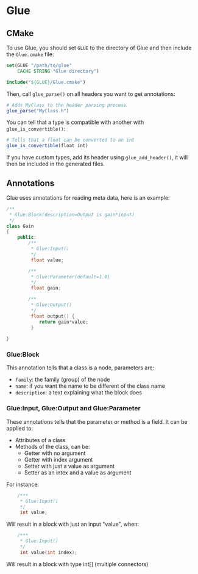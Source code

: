 # Glue

## CMake

To use Glue, you should set `GLUE` to the directory of Glue and then include
the `Glue.cmake` file:

```cmake
set(GLUE "/path/to/glue" 
    CACHE STRING "Glue directory")

include("${GLUE}/Glue.cmake")
```

Then, call `glue_parse()` on all headers you want to get annotations:

```cmake
# Adds MyClass to the header parsing process
glue_parse("MyClass.h")
```

You can tell that a type is compatible with another with `glue_is_convertible()`:

```cmake
# Tells that a float can be converted to an int
glue_is_convertible(float int)
```

If you have custom types, add its header using `glue_add_header()`, it will then
be included in the generated files.

## Annotations

Glue uses annotations for reading meta data, here is an example:

```c++
/**
 * Glue:Block(description=Output is gain*input)
 */
class Gain
{
    public:
        /**
         * Glue:Input()
         */
         float value;

        /**
         * Glue:Parameter(default=1.0)
         */
         float gain;

        /**
         * Glue:Output()
         */
         float output() {
            return gain*value;
         }
         
}
```

### Glue:Block

This annotation tells that a class is a node, parameters are:

* `family`: the family (group) of the node
* `name`: if you want the name to be different of the class name
* `description`: a text explaining what the block does

### Glue:Input, Glue:Output and Glue:Parameter

These annotations tells that the parameter or method is a field. It can
be applied to:

* Attributes of a class
* Methods of the class, can be:
  * Getter with no argument
  * Getter with index argument
  * Setter with just a value as argument
  * Setter as an intex and a value as argument

For instance:

```c++
    /***
     * Glue:Input()
     */
     int value;
```

Will result in a block with just an input "value", when:

```c++
    /***
     * Glue:Input()
     */
     int value(int index);
```

Will result in a block with type int[] (multiple connectors)
